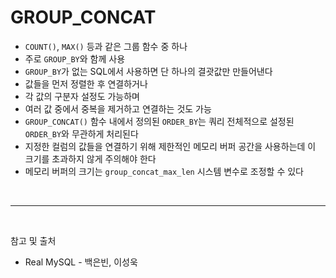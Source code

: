 
# GROUP_CONCAT

- `COUNT()`, `MAX()` 등과 같은 그룹 함수 중 하나
- 주로 `GROUP_BY`와 함께 사용
- `GROUP_BY`가 없는 SQL에서 사용하면 단 하나의 결괏값만 만들어낸다
- 값들을 먼저 정렬한 후 연결하거나
- 각 값의 구분자 설정도 가능하며
- 여러 값 중에서 중복을 제거하고 연결하는 것도 가능
- `GROUP_CONCAT()` 함수 내에서 정의된 `ORDER_BY`는 쿼리 전체적으로 설정된 `ORDER_BY`와 무관하게 처리된다
- 지정한 컬럼의 값들을 연결하기 위해 제한적인 메모리 버퍼 공간을 사용하는데 이 크기를 초과하지 않게 주의해야 한다
- 메모리 버퍼의 크기는 `group_concat_max_len` 시스템 변수로 조정할 수 있다


<br/>

---

<br/>

참고 및 출처

- Real MySQL - 백은빈, 이성욱